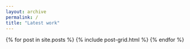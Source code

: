 ```yaml
---
layout: archive
permalink: /
title: "Latest work"
---
```


<div class="tiles">
{% for post in site.posts %}
	{% include post-grid.html %}
{% endfor %}
</div><!-- /.tiles -->
